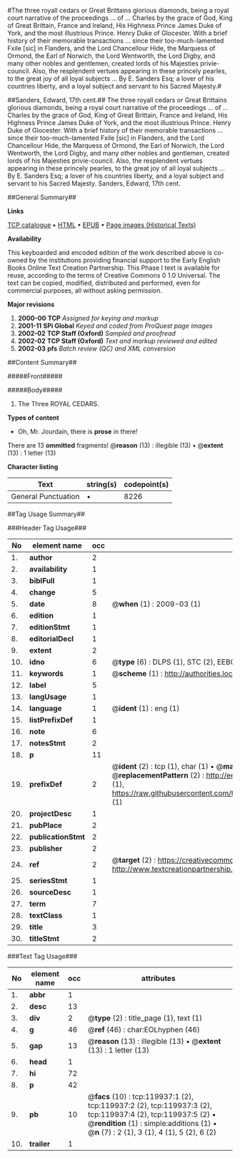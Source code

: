 #The three royall cedars or Great Brittains glorious diamonds, being a royal court narrative of the proceedings ... of ... Charles by the grace of God, King of Great Brittain, France and Ireland, His Highness Prince James Duke of York, and the most illustrious Prince. Henry Duke of Glocester. With a brief history of their memorable transactions ... since their too-much-lamented Fxile [sic] in Flanders, and the Lord Chancellour Hide, the Marquess of Ormond, the Earl of Norwich, the Lord Wentworth, the Lord Digby, and many other nobles and gentlemen, created lords of his Majesties privie-council. Also, the resplendent vertues appearing in these princely pearles, to the great joy of all loyal subjects ... By E. Sanders Esq; a lover of his countries liberty, and a loyal subject and servant to his Sacred Majesty.#

##Sanders, Edward, 17th cent.##
The three royall cedars or Great Brittains glorious diamonds, being a royal court narrative of the proceedings ... of ... Charles by the grace of God, King of Great Brittain, France and Ireland, His Highness Prince James Duke of York, and the most illustrious Prince. Henry Duke of Glocester. With a brief history of their memorable transactions ... since their too-much-lamented Fxile [sic] in Flanders, and the Lord Chancellour Hide, the Marquess of Ormond, the Earl of Norwich, the Lord Wentworth, the Lord Digby, and many other nobles and gentlemen, created lords of his Majesties privie-council. Also, the resplendent vertues appearing in these princely pearles, to the great joy of all loyal subjects ... By E. Sanders Esq; a lover of his countries liberty, and a loyal subject and servant to his Sacred Majesty.
Sanders, Edward, 17th cent.

##General Summary##

**Links**

[TCP catalogue](http://www.ota.ox.ac.uk/tcp/)  • 
[HTML](http://tei.it.ox.ac.uk/tcp/Texts-HTML/free/A67/A67890.html)  • 
[EPUB](http://tei.it.ox.ac.uk/tcp/Texts-EPUB/free/A67/A67890.epub) • 
[Page images (Historical Texts)](https://data.historicaltexts.jisc.ac.uk/view?pubId=eebo-99867618e&pageId=eebo-99867618e-119937-1)

**Availability**

This keyboarded and encoded edition of the
	       work described above is co-owned by the institutions
	       providing financial support to the Early English Books
	       Online Text Creation Partnership. This Phase I text is
	       available for reuse, according to the terms of Creative
	       Commons 0 1.0 Universal. The text can be copied,
	       modified, distributed and performed, even for
	       commercial purposes, all without asking permission.

**Major revisions**

1. __2000-00__ __TCP__ *Assigned for keying and markup*
1. __2001-11__ __SPi Global__ *Keyed and coded from ProQuest page images*
1. __2002-02__ __TCP Staff (Oxford)__ *Sampled and proofread*
1. __2002-02__ __TCP Staff (Oxford)__ *Text and markup reviewed and edited*
1. __2002-03__ __pfs__ *Batch review (QC) and XML conversion*

##Content Summary##

#####Front#####

#####Body#####

1. The Three ROYAL CEDARS.

**Types of content**

  * Oh, Mr. Jourdain, there is **prose** in there!

There are 13 **ommitted** fragments! 
 @__reason__ (13) : illegible (13)  •  @__extent__ (13) : 1 letter (13)

**Character listing**


|Text|string(s)|codepoint(s)|
|---|---|---|
|General Punctuation|•|8226|

##Tag Usage Summary##

###Header Tag Usage###

|No|element name|occ|attributes|
|---|---|---|---|
|1.|__author__|2||
|2.|__availability__|1||
|3.|__biblFull__|1||
|4.|__change__|5||
|5.|__date__|8| @__when__ (1) : 2009-03 (1)|
|6.|__edition__|1||
|7.|__editionStmt__|1||
|8.|__editorialDecl__|1||
|9.|__extent__|2||
|10.|__idno__|6| @__type__ (6) : DLPS (1), STC (2), EEBO-CITATION (1), PROQUEST (1), VID (1)|
|11.|__keywords__|1| @__scheme__ (1) : http://authorities.loc.gov/ (1)|
|12.|__label__|5||
|13.|__langUsage__|1||
|14.|__language__|1| @__ident__ (1) : eng (1)|
|15.|__listPrefixDef__|1||
|16.|__note__|6||
|17.|__notesStmt__|2||
|18.|__p__|11||
|19.|__prefixDef__|2| @__ident__ (2) : tcp (1), char (1)  •  @__matchPattern__ (2) : ([0-9\-]+):([0-9IVX]+) (1), (.+) (1)  •  @__replacementPattern__ (2) : http://eebo.chadwyck.com/downloadtiff?vid=$1&page=$2 (1), https://raw.githubusercontent.com/textcreationpartnership/Texts/master/tcpchars.xml#$1 (1)|
|20.|__projectDesc__|1||
|21.|__pubPlace__|2||
|22.|__publicationStmt__|2||
|23.|__publisher__|2||
|24.|__ref__|2| @__target__ (2) : https://creativecommons.org/publicdomain/zero/1.0/ (1), http://www.textcreationpartnership.org/docs/. (1)|
|25.|__seriesStmt__|1||
|26.|__sourceDesc__|1||
|27.|__term__|7||
|28.|__textClass__|1||
|29.|__title__|3||
|30.|__titleStmt__|2||


###Text Tag Usage###

|No|element name|occ|attributes|
|---|---|---|---|
|1.|__abbr__|1||
|2.|__desc__|13||
|3.|__div__|2| @__type__ (2) : title_page (1), text (1)|
|4.|__g__|46| @__ref__ (46) : char:EOLhyphen (46)|
|5.|__gap__|13| @__reason__ (13) : illegible (13)  •  @__extent__ (13) : 1 letter (13)|
|6.|__head__|1||
|7.|__hi__|72||
|8.|__p__|42||
|9.|__pb__|10| @__facs__ (10) : tcp:119937:1 (2), tcp:119937:2 (2), tcp:119937:3 (2), tcp:119937:4 (2), tcp:119937:5 (2)  •  @__rendition__ (1) : simple:additions (1)  •  @__n__ (7) : 2 (1), 3 (1), 4 (1), 5 (2), 6 (2)|
|10.|__trailer__|1||
